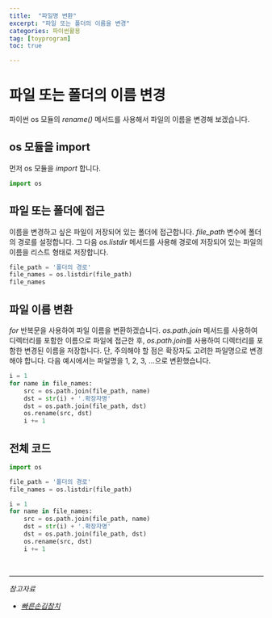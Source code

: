 ```yaml
---
title:  "파일명 변환"
excerpt: "파일 또는 폴더의 이름을 변경"
categories: 파이썬활용
tag: [toyprogram]
toc: true

---
```


# 파일 또는 폴더의 이름 변경

파이썬 os 모듈의 *rename()* 메서드를 사용해서 파일의 이름을 변경해 보겠습니다.



## os 모듈을 import

먼저 os 모듈을 *import* 합니다.

```python
import os
```



## 파일 또는 폴더에 접근

이름을 변경하고 싶은 파일이 저장되어 있는 폴더에 접근합니다. *file_path* 변수에 폴더의 경로를 설정합니다. 그 다음 *os.listdir* 메서드를 사용해 경로에 저장되어 있는 파일의 이름을 리스트 형태로 저장합니다.

```python
file_path = '폴더의 경로'
file_names = os.listdir(file_path)
file_names
```



## 파일 이름 변환

*for* 반복문을 사용하여 파일 이름을 변환하겠습니다. *os.path.join* 메서드를 사용하여 디렉터리를 포함한 이름으로 파일에 접근한 후, *os.path.join*를 사용하여 디렉터리를 포함한 변경된 이름을 저장합니다. 단, 주의해야 할 점은 확장자도 고려한 파일명으로 변경해야 합니다. 다음 예시에서는 파일명을 1, 2, 3, ...으로 변환했습니다.

```python
i = 1
for name in file_names:
    src = os.path.join(file_path, name)
    dst = str(i) + '.확장자명'
    dst = os.path.join(file_path, dst)
    os.rename(src, dst)
    i += 1
```



## 전체 코드

```python
import os

file_path = '폴더의 경로'
file_names = os.listdir(file_path)

i = 1
for name in file_names:
    src = os.path.join(file_path, name)
    dst = str(i) + '.확장자명'
    dst = os.path.join(file_path, dst)
    os.rename(src, dst)
    i += 1
```

<br/>

--------------------------

*참고자료*

* *[빠른손김참치](https://hogni.tistory.com/35)*

